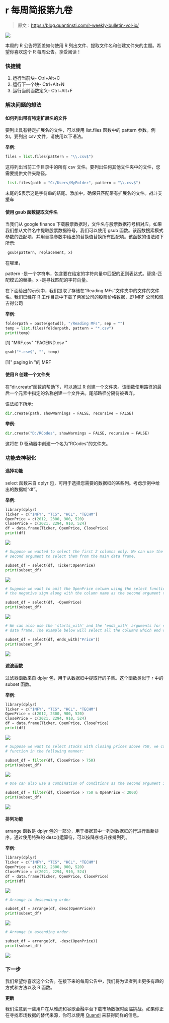 # r 每周简报第九卷

> 原文：<https://blog.quantinsti.com/r-weekly-bulletin-vol-ix/>

![](img/a9927ad14bf974f4438927705b68ed14.png)

本周的 R 公告将涵盖如何使用 R 列出文件、提取文件名和创建文件夹的主题。希望你喜欢这个 R 每周公告。享受阅读！

### 快捷键

1.  运行当前块- Ctrl+Alt+C
2.  运行下一个块- Ctrl+Alt+N
3.  运行当前函数定义- Ctrl+Alt+F

### 解决问题的想法

#### 如何列出带有特定扩展名的文件

要列出具有特定扩展名的文件，可以使用 list.files 函数中的 pattern 参数。例如，要列出 csv 文件，请使用以下语法。

**举例:**

```py
files = list.files(pattern = "\\.csv$")
```

这将列出当前工作目录中的所有 csv 文件。要列出任何其他文件夹中的文件，您需要提供文件夹路径。

```py
 list.files(path = "C:/Users/MyFolder", pattern = "\\.csv$")
```

末尾的$表示这是字符串的结尾。添加中。确保只匹配带有扩展名的文件。战斗支援车

#### 使用 gsub 函数提取文件名

当我们从 google finance 下载股票数据时，文件名与股票数据符号相对应。如果我们想从文件名中提取股票数据符号，我们可以使用 gsub 函数。该函数搜索模式参数的匹配项，并用替换参数中给出的替换值替换所有匹配项。该函数的语法如下所示:

```py
 gsub(pattern, replacement, x)
```

在哪里，

pattern -是一个字符串，包含要在给定的字符向量中匹配的正则表达式。替换-匹配模式的替换。x -是寻找匹配的字符向量。

在下面给出的示例中，我们提取了存储在“Reading MFs”文件夹中的文件的文件名。我们已经在 R 工作目录中下载了两家公司的股票价格数据，即 MRF 公司和佩吉得公司

**举例:**

```py
folderpath = paste(getwd(), "/Reading MFs", sep = "")
temp = list.files(folderpath, pattern = "*.csv")
print(temp)
```

[1] "MRF.csv" "PAGEIND.csv "

```py
gsub("*.csv$", "", temp)
```

[1]" paging in "的 MRF

#### 使用 R 创建一个文件夹

在“dir.create”函数的帮助下，可以通过 R 创建一个文件夹。该函数使用路径的最后一个元素中指定的名称创建一个文件夹。尾部路径分隔符被丢弃。

语法如下所示:

```py
dir.create(path, showWarnings = FALSE, recursive = FALSE)
```

**举例:**

```py
dir.create("D:/RCodes", showWarnings = FALSE, recursive = FALSE)
```

这将在 D 驱动器中创建一个名为“RCodes”的文件夹。

### 功能去神秘化

#### 选择功能

select 函数来自 dplyr 包，可用于选择您需要的数据框的某些列。考虑示例中给出的数据帧“df”。

**举例:**

```py
library(dplyr)
Ticker = c("INFY", "TCS", "HCL", "TECHM")
OpenPrice = c(2012, 2300, 900, 520)
ClosePrice = c(2021, 2294, 910, 524)
df = data.frame(Ticker, OpenPrice, ClosePrice)
print(df)
```

![](img/8360f672d866dc8d4b70e6ec330dee7c.png)

```py
# Suppose we wanted to select the first 2 columns only. We can use the names of the columns in the 
# second argument to select them from the main data frame.

subset_df = select(df, Ticker:OpenPrice)
print(subset_df)
```

![](img/b21ffb4575847ebc8fde061fb3e06c71.png)

```py
# Suppose we want to omit the OpenPrice column using the select function. We can do so by using
# the negative sign along with the column name as the second argument to the function.

subset_df = select(df, -OpenPrice)
print(subset_df)
```

![](img/5771411116b0ed53f17dfbfac9d590bc.png)

```py
# We can also use the 'starts_with' and the 'ends_with' arguments for selecting columns from the
# data frame. The example below will select all the columns which end with the word 'Price'.

subset_df = select(df, ends_with("Price"))
print(subset_df)
```

![](img/f53d86f6dec4a9b4a406826fd317d368.png)

#### 滤波函数

过滤器函数来自 dplyr 包，用于从数据框中提取行的子集。这个函数类似于 r 中的 subset 函数。

**举例:**

```py
library(dplyr)
Ticker = c("INFY", "TCS", "HCL", "TECHM")
OpenPrice = c(2012, 2300, 900, 520)
ClosePrice = c(2021, 2294, 910, 524)
df = data.frame(Ticker, OpenPrice, ClosePrice)
print(df)
```

![](img/724d91d4424b68ca05d5d718c94a7e95.png)

```py
# Suppose we want to select stocks with closing prices above 750, we can do so using the filter 
# function in the following manner:

subset_df = filter(df, ClosePrice > 750)
print(subset_df)
```

![](img/86257d40afa29bab444b2f5f803d42a1.png)

```py
# One can also use a combination of conditions as the second argument in filtering a data set.

subset_df = filter(df, ClosePrice > 750 & OpenPrice < 2000)
print(subset_df)
```

![](img/b1cd0933cf65ad057278defddc189139.png)

#### 排列功能

arrange 函数是 dplyr 包的一部分，用于根据其中一列对数据框的行进行重新排序。通过使用特殊的 desc()运算符，可以按降序或升序排列列。

**举例:**

```py
library(dplyr)
Ticker = c("INFY", "TCS", "HCL", "TECHM")
OpenPrice = c(2012, 2300, 900, 520)
ClosePrice = c(2021, 2294, 910, 524)
df = data.frame(Ticker, OpenPrice, ClosePrice)
print(df)
```

![](img/2ed85b6b9983fc00327ff8da98398de4.png)

```py
# Arrange in descending order

subset_df = arrange(df, desc(OpenPrice))
print(subset_df)
```

![](img/71ee360446e9e5c132250c92a2a9cf98.png)

```py
# Arrange in ascending order.

subset_df = arrange(df, -desc(OpenPrice))
print(subset_df)
```

![](img/39b6e4ef98c92eacb18f477f61bc9dd0.png)

### **下一步**

我们希望你喜欢这个公告。在接下来的每周公告中，我们将为读者列出更多有趣的方式和方法以及 R 函数。

**更新**

我们注意到一些用户在从雅虎和谷歌金融平台下载市场数据时面临挑战。如果你正在寻找市场数据的替代来源，你可以使用 [Quandl](https://www.quandl.com/) 来获得同样的信息。